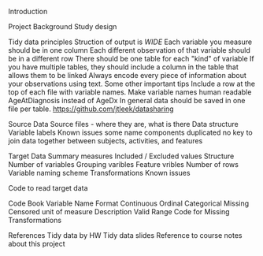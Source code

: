 Introduction

Project Background
  Study design
  
Tidy data principles
  Struction of output is *WIDE*
  Each variable you measure should be in one column
  Each different observation of that variable should be in a different row
  There should be one table for each "kind" of variable
  If you have multiple tables, they should include a column in the table that allows them to be linked
  Always encode every piece of information about your observations using text.
  Some other important tips
    Include a row at the top of each file with variable names.
    Make variable names human readable AgeAtDiagnosis instead of AgeDx
    In general data should be saved in one file per table.
    https://github.com/jtleek/datasharing
  
Source Data
  Source files - where they are, what is there 
  Data structure
  Variable labels 
  Known issues
    some name components duplicated
    no key to join data together between subjects, activities, and features

Target Data
  Summary measures
  Included / Excluded values
  Structure
  Number of variables
    Grouping varibles
    Feature vribles
  Number of rows
  Variable naming scheme
  Transformations
  Known issues  



Code to read target data
  
Code Book
  Variable Name
  Format
    Continuous
    Ordinal
    Categorical
    Missing
    Censored
  unit of measure
  Description
  Valid Range
  Code for Missing
  Transformations

References
  Tidy data by HW
  Tidy data slides
  Reference to course notes about this project
  
  
